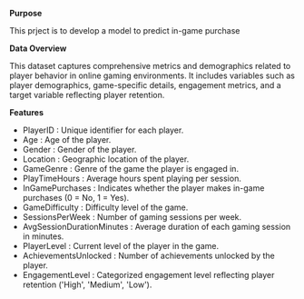**Purpose**

This prject is to develop a model to predict in-game purchase

**Data Overview**

This dataset captures comprehensive metrics and demographics related to player behavior in online gaming environments. It includes variables such as player demographics, game-specific details, engagement metrics, and a target variable reflecting player retention.

**Features**

- PlayerID : Unique identifier for each player.
- Age : Age of the player.
- Gender : Gender of the player.
- Location : Geographic location of the player.
- GameGenre : Genre of the game the player is engaged in.
- PlayTimeHours : Average hours spent playing per session.
- InGamePurchases : Indicates whether the player makes in-game purchases (0 = No, 1 = Yes).
- GameDifficulty : Difficulty level of the game.
- SessionsPerWeek : Number of gaming sessions per week.
- AvgSessionDurationMinutes : Average duration of each gaming session in minutes.
- PlayerLevel : Current level of the player in the game.
- AchievementsUnlocked : Number of achievements unlocked by the player.
- EngagementLevel : Categorized engagement level reflecting player retention ('High', 'Medium', 'Low').

